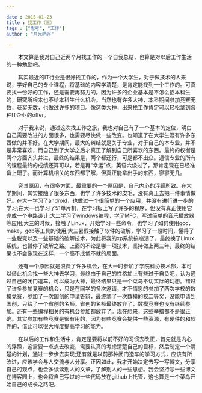 ```yaml
---

date : 2015-01-23
title : 找工作（三）
tags : ["思考", "工作"]
author : "月光晒谷"

---
```


&nbsp; &nbsp; &nbsp; &nbsp; 本文算是我对自己近两个月找工作的一个自我总结，也算是对以后工作生活的一种勉励吧。

<!--more-->

&nbsp; &nbsp; &nbsp; &nbsp; 其实最近的IT行业是很好找工作的，作为一个大学生，对于做技术的人来说，学好自己的专业课程，将基础的内容学清楚，是肯定能找到一个工作的。可真要找一份好的工作，还是需要再努力的。因为许多的企业基本是不怎么招本科生的，研究所根本也不给本科生什么机会。当然也有许多大神，本科期间参加竞赛无数，获奖无数，也做过许多的项目。像这类大神，出来找工作肯定可以轻松拿到各种IT企业的offer。

&nbsp; &nbsp; &nbsp; &nbsp; 对于我来说，通过这次找工作之旅，我也对自己有了一个基本的定位，明白自己需要改进的方面很多，也需要尽快做一些改变。也知道了在大学生涯有许多东西做的并不好。在大学期间，最大的纠结就是关于专业，对于自己的本专业，并不是非常喜欢，而自己到了大学之后才真正了解到自己所喜欢的东西。最终的权衡是两个方面齐头并进，最终的结果是，两个都还行，可是都不出众。通信专业的所有的课程最终的成绩还算可以，若是再“幸运”点，英语六级过了，那肯定现在已经准备上研了。而计算机相关的东西都了解，但真正能拿出手的东西，寥寥无几。

&nbsp; &nbsp; &nbsp; &nbsp; 究其原因，有很多方面。最重要的一个原因是，自己内心的浮躁所致。在大学期间，其实接触了很多东西，也学了许多技术的皮毛，没有真正去把一件事情做好。在大一学习了android，也做过一个很简单的一个应用，并没有进行进一步的学习;在大一也学习了51单片机，在学习板上写了许多的程序，但没有真正使用它完成一个电路设计;大二学习了windows编程，学了MFC，写过简单的音乐播放器等应用;大三的时候，接触了Linux，开始学习一些命令，也学习了如何使用gcc，make，gdb等工具的使用;大三暑假接触了软件的破解，学习了一段时间，懂得了一些脱壳以及一些基础的破解技术，为此将我的xp系统搞崩溃了，最终换了Linux系统，也暂停了破解之路。上面的不论是哪一项技术，坚持做上两三年，最终的结果也不会像现在这样，一个高不成低不就的局面。

&nbsp; &nbsp; &nbsp; &nbsp; 还有一个原因就是浪费了许多机会，在大一时参加了学院科协技术部，本可以借此机会找一些大神去学习，最终由于自己的性格加上有些过于自负吧，认为通过自己的闭门造车，可以成为大神，最终结果只是一个菜鸟不切实际的幻想。错过了许多参加竞赛的机会，只是在同学的多次邀请，才不情愿的参加了两次学校的数模竞赛，参加了一次国创的申请答辩，最终拿了一次数模的校二等奖，没能申请到国创，只给了一个省创的名额。省创的名额最终放弃了，数模竞赛也没有继续参加。还有一些编程相关的有机会参加都放弃了。现在想来，这些举措都不是很正确。其实参加有些竞赛是很有用的，因为有些竞赛会提供一些资源，有硬件的和软件的，借此可以很大程度提高学习的能力。

&nbsp; &nbsp; &nbsp; &nbsp; 在以后的工作和生活中，肯定是要将以前不好的习惯去改正，首先就是内心的浮躁，这需要一点点去改变，需要认真的考虑清楚自己的目标，然后制定一个清楚的计划，通过一步步去实现;还有就是以前那种闭门造车的学习方式，应该有所改进，应该学会与人交流与人分享。正因如此，我才开始决定去写一写博文，分享自己的观点，也会多读读别人的文章，了解别人的一些思想。我会坚持写一些博文在博客园上，也会将自己写过的一些代码放在github上托管，这也算是一个菜鸟开始自己的成长之路吧。


